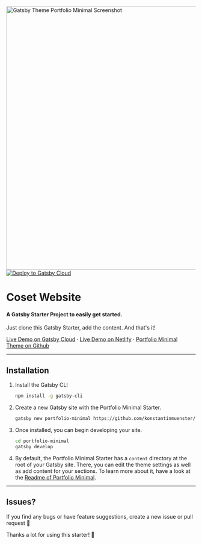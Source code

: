 <img src="website.jpg" alt="Gatsby Theme Portfolio Minimal Screenshot" width="700" />

<a href="https://www.gatsbyjs.com/dashboard/deploynow?url=https://github.com/konstantinmuenster/gatsby-starter-portfolio-minimal-theme" target="_blank">
<img src="https://www.gatsbyjs.com/deploynow.svg" alt="Deploy to Gatsby Cloud" />
</a>

# Coset Website

#### A Gatsby Starter Project to easily get started.


Just clone this Gatsby Starter, add the content. And that's it!

[Live Demo on Gatsby Cloud](https://gatsbystarterportfoliominimalt.gatsbyjs.io/) · [Live Demo on Netlify](https://gatsby-starter-portfolio-minimal-theme.netlify.app/) · [Portfolio Minimal Theme on Github](https://github.com/konstantinmuenster/gatsby-theme-portfolio-minimal)

---

## Installation

1. Install the Gatsby CLI

   ```sh
   npm install -g gatsby-cli
   ```

2. Create a new Gatsby site with the Portfolio Minimal Starter.

   ```sh
   gatsby new portfolio-minimal https://github.com/konstantinmuenster/gatsby-starter-portfolio-minimal-theme
   ```

3. Once installed, you can begin developing your site.

   ```sh
   cd portfolio-minimal
   gatsby develop
   ```

4. By default, the Portfolio Minimal Starter has a `content` directory at the root of your Gatsby site. There, you can edit the theme settings as well as add content for your sections. To learn more about it, have a look at the [Readme of Portfolio Minimal](https://github.com/konstantinmuenster/gatsby-theme-portfolio-minimal/tree/main/gatsby-theme-portfolio-minimal#readme).

---

## Issues?

If you find any bugs or have feature suggestions, create a new issue or pull request 🙏

Thanks a lot for using this starter! 💪